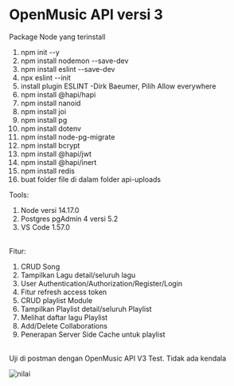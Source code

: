 # OpenMusic API versi 3

Package Node yang terinstall<br>
1. npm init --y 
2. npm install nodemon --save-dev
3. npm install eslint --save-dev
4. npx eslint --init
5. install plugin ESLINT -Dirk Baeumer, Pilih Allow everywhere
6. npm install @hapi/hapi
7. npm install nanoid
8. npm install joi
9. npm install pg
10. npm install dotenv
11. npm install node-pg-migrate
12. npm install bcrypt 
13. npm install @hapi/jwt<br>
14. npm install @hapi/inert
15. npm install redis
16. buat folder file di dalam folder api-uploads

Tools:<br>
1. Node versi 14.17.0<br>
2. Postgres pgAdmin 4 versi 5.2<br>
3. VS Code 1.57.0<br>

<br>Fitur:<br>
1. CRUD Song
2. Tampilkan Lagu detail/seluruh lagu
3. User Authentication/Authorization/Register/Login
4. Fitur refresh access token
5. CRUD playlist Module
6. Tampilkan Playlist detail/seluruh Playlist
7. Melihat daftar lagu Playlist
8. Add/Delete Collaborations
9. Penerapan Server Side Cache untuk playlist

<br>
Uji di postman dengan OpenMusic API V3 Test. Tidak ada kendala 

![nilai](https://user-images.githubusercontent.com/68908992/145613565-bbbcb499-808c-47c0-a3c8-b9d5c4762b17.png)

